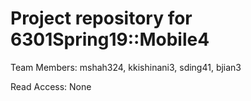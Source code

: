 # Project repository for 6301Spring19::Mobile4

Team Members: mshah324, kkishinani3, sding41, bjian3

Read Access:  None
